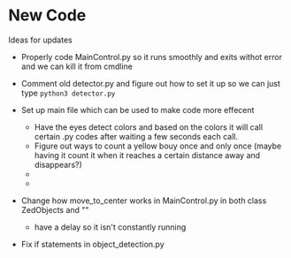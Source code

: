 # New Code

Ideas for updates
  - Properly code MainControl.py so it runs smoothly and exits withot error and we can kill it from cmdline
  - Comment old detector.py and figure out how to set it up so we can just type `python3 detector.py`
  - Set up main file which can be used to make code more effecent
     - Have the eyes detect colors and based on the colors it will call certain .py codes after waiting a few seconds each call.
     - Figure out ways to count a yellow bouy once and only once (maybe having it count it when it reaches a certain distance away and disappears?)
     -
     -
  - Change how move_to_center works in MainControl.py in both class ZedObjects and ""
      - have a delay so it isn't constantly running
   
  - Fix if statements in object_detection.py
